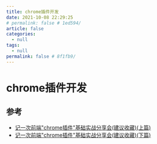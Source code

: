 ```yaml
---
title: chrome插件开发
date: 2021-10-08 22:29:25
# permalink: false # 1ed594/
article: false
categories: 
  - null
tags: 
  - null
permalink: false # 8f1fb9/
---
```




# chrome插件开发





## 参考

- [记一次前端"chrome插件"基础实战分享会(建议收藏)(上篇)](https://segmentfault.com/a/1190000039097887)
- [记一次前端"chrome插件"基础实战分享会(建议收藏)(下篇)](https://segmentfault.com/a/1190000039106904)